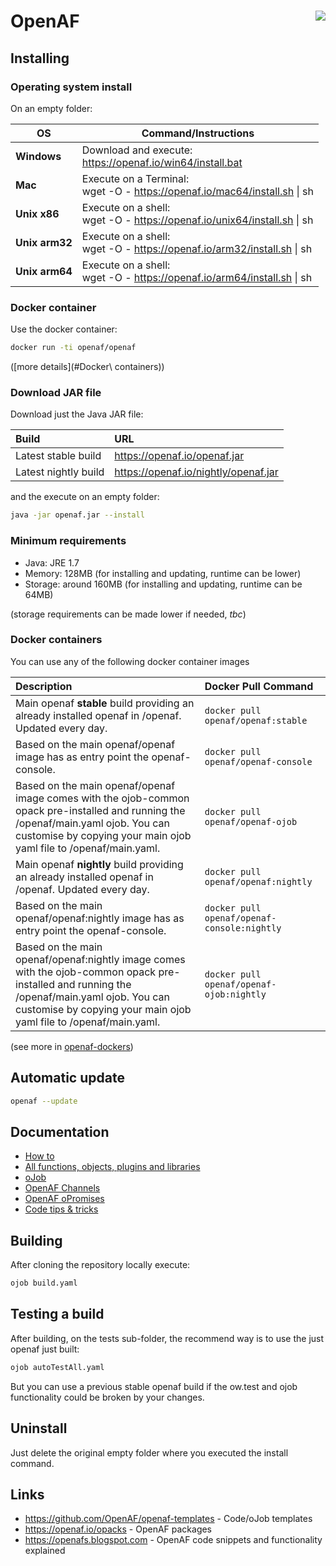 # OpenAF <a href="/"><img align="right" src="images/openaf_small.png"></a>

## Installing

### Operating system install

On an empty folder:

| OS | Command/Instructions |
|----|----------------------|
| **Windows** | Download and execute:<br/> https://openaf.io/win64/install.bat |
| **Mac** | Execute on a Terminal:<br/> wget -O - https://openaf.io/mac64/install.sh \| sh |
| **Unix x86** | Execute on a shell:<br/> wget -O - https://openaf.io/unix64/install.sh \| sh|
| **Unix arm32** | Execute on a shell:<br/> wget -O - https://openaf.io/arm32/install.sh \| sh |
| **Unix arm64** | Execute on a shell:<br/> wget -O - https://openaf.io/arm64/install.sh \| sh |

### Docker container

Use the docker container:

````bash
docker run -ti openaf/openaf
````

([more details](#Docker\ containers))

### Download JAR file

Download just the Java JAR file:

| Build | URL |
|:----- |:--- |
| Latest stable build | https://openaf.io/openaf.jar |
| Latest nightly build | https://openaf.io/nightly/openaf.jar |

and the execute on an empty folder:

````bash
java -jar openaf.jar --install
````

### Minimum requirements

* Java: JRE 1.7
* Memory: 128MB (for installing and updating, runtime can be lower)
* Storage: around 160MB (for installing and updating, runtime can be 64MB)

(storage requirements can be made lower if needed, _tbc_)

### Docker containers

You can use any of the following docker container images

| Description | Docker Pull Command |
|:----------- |:------------------- |
| Main openaf **stable** build providing an already installed openaf in /openaf. Updated every day. | ````docker pull openaf/openaf:stable```` |
| Based on the main openaf/openaf image has as entry point the openaf-console. | ````docker pull openaf/openaf-console```` |
| Based on the main openaf/openaf image comes with the ojob-common opack pre-installed and running the /openaf/main.yaml ojob. You can customise by copying your main ojob yaml file to /openaf/main.yaml. | ````docker pull openaf/openaf-ojob```` |
| Main openaf **nightly** build providing an already installed openaf in /openaf. Updated every day. | ````docker pull openaf/openaf:nightly```` |
| Based on the main openaf/openaf:nightly image has as entry point the openaf-console. | ````docker pull openaf/openaf-console:nightly```` |
| Based on the main openaf/openaf:nightly image comes with the ojob-common opack pre-installed and running the /openaf/main.yaml ojob. You can customise by copying your main ojob yaml file to /openaf/main.yaml. | ````docker pull openaf/openaf-ojob:nightly```` |

(see more in [openaf-dockers](https://github.com/OpenAF/openaf-dockers))

## Automatic update

````bash
openaf --update
````

## Documentation

* [How to](How-to)
* [All functions, objects, plugins and libraries](documentation)
* [oJob](oJob)
* [OpenAF Channels](OpenAF-Channels)
* [OpenAF oPromises](OpenAF-oPromise)
* [Code tips & tricks](Tips-&-tricks)

## Building

After cloning the repository locally execute: 
````bash 
ojob build.yaml
````

## Testing a build

After building, on the tests sub-folder, the recommend way is to use the just openaf just built:

````bash
ojob autoTestAll.yaml
````

But you can use a previous stable openaf build if the ow.test and ojob functionality could be broken by your changes.

## Uninstall

Just delete the original empty folder where you executed the install command.

## Links

* https://github.com/OpenAF/openaf-templates - Code/oJob templates
* https://openaf.io/opacks - OpenAF packages
* https://openafs.blogspot.com - OpenAF code snippets and functionality explained